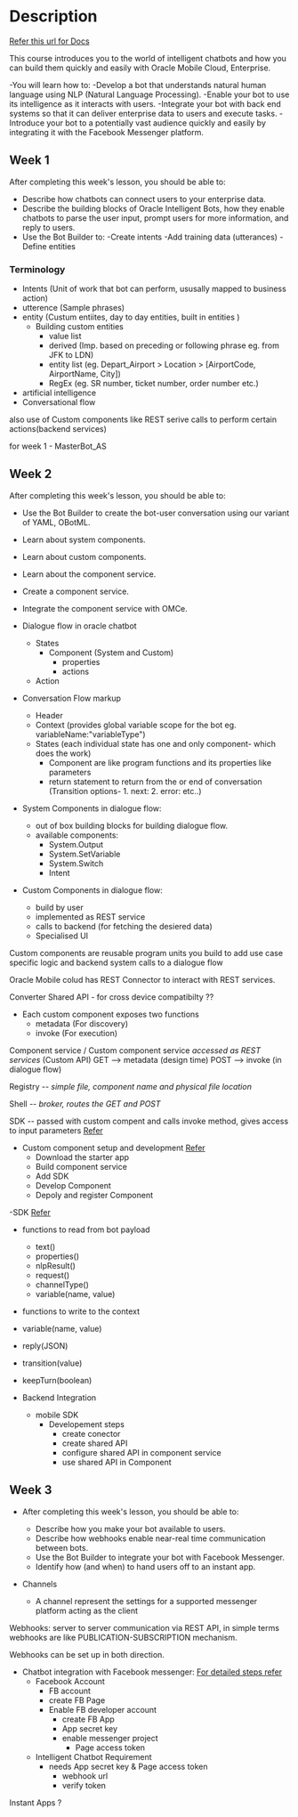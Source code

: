 # Description

[Refer this url for Docs](https://docs.oracle.com/en/cloud/paas/mobile-suite/develop/bots.html)

This course introduces you to the world of intelligent chatbots and how you can build them quickly and easily with Oracle Mobile Cloud, Enterprise.

-You will learn how to:
  -Develop a bot that understands natural human language using NLP (Natural Language Processing).
  -Enable your bot to use its intelligence as it interacts with users.
  -Integrate your bot with back end systems so that it can deliver enterprise data to users and execute tasks.
  -Introduce your bot to a potentially vast audience quickly and easily by integrating it with the Facebook Messenger platform.

## Week 1

After completing this week's lesson, you should be able to:

- Describe how chatbots can connect users to your enterprise data.
- Describe the building blocks of Oracle Intelligent Bots, how they enable chatbots to parse the user input, prompt users for more information, and reply to   users.
- Use the Bot Builder to:
  -Create intents
  -Add training data (utterances)
  -Define entities

### Terminology

- Intents (Unit of work that bot can perform, ususally mapped to business action)
- utterence (Sample phrases)
- entity (Custum entiites, day to day entities, built in entities )
  - Building custom entities
    - value list
    - derived (Imp. based on preceding or following phrase eg. from JFK to LDN)
    - entity list (eg. Depart_Airport > Location > [AirportCode, AirportName, City])
    - RegEx (eg. SR number, ticket number, order number etc.)
- artificial intelligence
- Conversational flow

also use of Custom components like REST serive calls to perform certain actions(backend services)

for week 1 - MasterBot_AS

## Week 2

After completing this week's lesson, you should be able to:

- Use the Bot Builder to create the bot-user conversation using our variant of YAML, OBotML.
- Learn about system components.
- Learn about custom components.
- Learn about the component service.
- Create a component service.
- Integrate the component service with OMCe.

- Dialogue flow in oracle chatbot
  - States
    - Component (System and Custom)
      - properties
      - actions
  - Action

- Conversation Flow markup
  - Header
  - Context (provides global variable scope for the bot eg. variableName:"variableType")
  - States (each individual state has one and only component- which does the work)
    - Component are like program functions and its properties like parameters
    - return statement to return from the or end of conversation (Transition options- 1. next: 2. error: etc..)

- System Components in dialogue flow:
  - out of box building blocks for building dialogue flow.
  - available components:
    - System.Output
    - System.SetVariable
    - System.Switch
    - Intent

- Custom Components in dialogue flow:
  - build by user
  - implemented as REST service
  - calls to backend (for fetching the desiered data)
  - Specialised UI

Custom components are reusable program units you build to add use case specific logic and backend system calls to a dialogue flow 


Oracle Mobile colud has REST Connector to interact with REST services.

Converter Shared API - for cross device compatibilty ??

- Each custom component exposes two functions
  - metadata (For discovery)
  - invoke (For execution)

Component service / Custom component service *accessed as REST services* (Custom API)
GET --> metadata (design time)
POST --> invoke (in dialogue flow)

Registry -- *simple file, component name and physical file location*

Shell -- *broker, routes the GET and POST*

SDK -- passed with custom compent and calls invoke method, gives access to input parameters [Refer](https://cloud.oracle.com/en_US/mobile/videos)

- Custom component setup and development [Refer](https://www.youtube.com/watch?time_continue=223&v=JcFf59sypfQ)
  - Download the starter app
  - Build component service 
  - Add SDK
  - Develop Component 
  - Depoly and register Component

-SDK [Refer](https://www.youtube.com/watch?time_continue=135&v=gEIeoWRfkSA)
  - functions to read from bot payload
    - text()
    - properties()
    - nlpResult()
    - request()
    - channelType()
    - variable(name, value) 
  - functions to write to the context
   - variable(name, value)
   - reply(JSON)
   - transition(value)
   - keepTurn(boolean)

- Backend Integration
  - mobile SDK
    - Developement steps
      - create conector
      - create shared API
      - configure shared API in component service
      - use shared API in Component

## Week 3

- After completing this week's lesson, you should be able to:
  - Describe how you make your bot available to users.
  - Describe how webhooks enable near-real time communication between bots.
  - Use the Bot Builder to integrate your bot with Facebook Messenger.
  - Identify how (and when) to hand users off to an instant app.

- Channels
  - A channel represent the settings for a supported messenger platform acting as the client

Webhooks: server to server communication via REST API, in simple terms webhooks are like PUBLICATION-SUBSCRIPTION mechanism.

Webhooks can be set up in both direction.

- Chatbot integration with Facebook messenger: [For detailed steps refer](https://www.youtube.com/watch?time_continue=293&v=VanQKn63XL4)
  - Facebook Account
    - FB account
    - create FB Page
    - Enable FB developer account
      - create FB App
      - App secret key
      - enable messenger project
        - Page access token
  - Intelligent Chatbot Requirement
    - needs App secret key & Page access token
      - webhook url
      - verify token

Instant Apps ?
